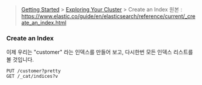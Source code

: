 > [Getting Started](https://github.com/sungjunyoung/elasticsearch_doc_ko/tree/master/Getting%20Started) > [Exploring Your Cluster](https://github.com/sungjunyoung/elasticsearch_doc_ko/tree/master/Getting%20Started/Exploring%20Your%20Cluster) > Create an Index
> 원본 : https://www.elastic.co/guide/en/elasticsearch/reference/current/_create_an_index.html


### Create an Index

이제 우리는 "customer" 라는 인덱스를 만들어 보고, 다시한번 모든 인덱스 리스트를 볼 것입니다.
```
PUT /customer?pretty
GET /_cat/indices?v
```
